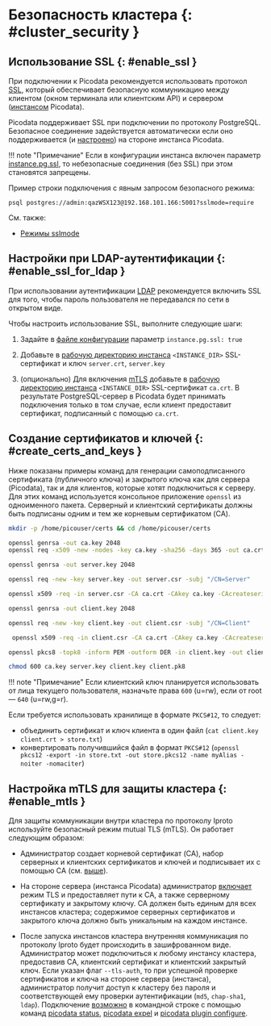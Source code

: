 # Безопасность кластера {: #cluster_security }

## Использование SSL {: #enable_ssl }

При подключении к Picodata рекомендуется использовать протокол [SSL],
который обеспечивает безопасную коммуникацию между клиентом (окном
терминала или клиентским API) и сервером ([инстансом] Picodata).

[SSL]: https://ru.wikipedia.org/wiki/SSL
[инстансом]: ../overview/glossary.md#instance

Picodata поддерживает SSL при подключении по протоколу PostgreSQL.
Безопасное соединение задействуется автоматически если оно
поддерживается (и [настроено](#create_certs_and_keys)) на стороне
инстанса Picodata.

!!! note "Примечание"
    Если в конфигурации инстанса включен параметр
    [instance.pg.ssl], то небезопасные соединения (без SSL) при этом
    становятся запрещены.

Пример строки подключения с явным запросом безопасного режима:

```shell
psql postgres://admin:qazWSX123@192.168.101.166:5001?sslmode=require
```

См. также:

- [Режимы sslmode](../dev/connectors/jdbc.md#sslmode)

## Настройки при LDAP-аутентификации {: #enable_ssl_for_ldap }

При использовании аутентификации [LDAP] рекомендуется включить SSL
для того, чтобы пароль пользователя не передавался по сети в открытом
виде.

[LDAP]: ldap.md
[instance.pg.ssl]: ../reference/config.md#instance_pg_ssl

Чтобы настроить использование SSL, выполните следующие шаги:

1. Задайте в [файле конфигурации](../reference/config.md#instance_pg_ssl)
    параметр `instance.pg.ssl: true`

1. Добавьте в [рабочую директорию инстанса](../reference/cli.md#run_instance_dir)
    `<INSTANCE_DIR>` SSL-сертификат и ключ `server.crt`, `server.key`

1. (опционально) Для включения [mTLS] добавьте в
    [рабочую директорию инстанса](../reference/cli.md#run_instance_dir) `<INSTANCE_DIR>`
    SSL-сертификат `ca.crt`. В результате PostgreSQL-сервер в Picodata будет
    принимать подключения только в том случае, если клиент предоставит сертификат,
    подписанный с помощью `ca.crt`.

## Создание сертификатов и ключей {: #create_certs_and_keys }

Ниже показаны примеры команд для генерации самоподписанного сертификата
(публичного ключа) и закрытого ключа как для сервера (Picodata), так и
для клиентов, которые хотят подключиться к серверу. Для этих команд
используется консольное приложение `openssl` из одноименного пакета.
Серверный и клиентский сертификаты должны быть подписаны одним и тем же
корневым сертификатом (CA).

```bash title="Шаг 1. Создание директории для сертификатов для пользователя picouser"
mkdir -p /home/picouser/certs && cd /home/picouser/certs
```

```bash title="Шаг 2. Создание корневого сертификата (CA)"
openssl genrsa -out ca.key 2048
openssl req -x509 -new -nodes -key ca.key -sha256 -days 365 -out ca.crt -subj "/CN=RootCA"
```

```bash title="Шаг 3. Создание серверного закрытого ключа"
openssl genrsa -out server.key 2048
```

```bash title="Шаг 4. Создание запроса на подпись серверного сертификата (CSR)"
openssl req -new -key server.key -out server.csr -subj "/CN=Server"
```

```bash title="Шаг 5. Подпись серверного сертификата с помощью корневого сертификата (CA)"
openssl x509 -req -in server.csr -CA ca.crt -CAkey ca.key -CAcreateserial -out server.crt -days 365 -sha256
```

```bash title="Шаг 6. Создание клиентского закрытого ключа"
openssl genrsa -out client.key 2048
```

```bash title="Шаг 7. Создание запроса на подпись клиентского сертификата (CSR)"
openssl req -new -key client.key -out client.csr -subj "/CN=Client"
```

```bash title="Шаг 8. Подпись клиентского сертификата с помощью корневого сертификата (CA)"
 openssl x509 -req -in client.csr -CA ca.crt -CAkey ca.key -CAcreateserial -out client.crt -days 365 -sha256
```

```bash title="Шаг 9. Конвертация клиентского ключа в формат PKCS#8"
openssl pkcs8 -topk8 -inform PEM -outform DER -in client.key -out client.pk8 -nocrypt
```

```bash title="Шаг 10. Установка прав на файлы"
chmod 600 ca.key server.key client.key client.pk8
```

!!! note "Примечание"
    Если клиентский ключ планируется использовать от лица
    текущего пользователя, назначьте права `600` (u=rw), если от root —
    `640` (u=rw,g=r).

Если требуется использовать хранилище в формате `PKCS#12`, то следует:

- объединить сертификат и ключ клиента в один файл (`cat client.key client.crt > store.txt`)
- конвертировать получившийся файл в формат `PKCS#12` (`openssl pkcs12 -export -in store.txt -out store.pkcs12 -name myAlias -noiter -nomaciter`)

[mTLS]: https://en.wikipedia.org/wiki/Mutual_authentication

## Настройка mTLS для защиты кластера {: #enable_mtls }

Для защиты коммуникации внутри кластера по протоколу Iproto используйте
безопасный режим mutual TLS (mTLS). Он работает следующим образом:

- Администратор создает корневой сертификат (CA), набор серверных и
клиентских сертификатов и ключей и подписывает их с помощью CA (см.
[выше](#create_certs_and_keys)).

- На стороне сервера (инстанса Picodata) администратор
[включает](../reference/config.md#instance_iproto_tls) режим TLS и
предоставляет пути к CA, а также серверному сертификату и закрытому
ключу. CA должен быть единым для всех инстансов кластера; содержимое серверных
сертификатов и закрытого ключа должно быть уникальным на каждом инстансе.

- После запуска инстансов кластера внутренняя коммуникация по протоколу
Iproto будет происходить в зашифрованном виде. Администратор может
подключиться к любому инстансу кластера, предоставив CA, клиентский
сертификат и клиентский закрытый ключ. Если указан флаг `--tls-auth`, то при успешной проверке
сертификатов и ключа на стороне сервера (инстанса), администратор
получит доступ к кластеру без пароля и соответствующей ему проверки
аутентификации (`md5`, `chap-sha1`, `ldap`). Подключение
[возможно](../reference/cli.md#tls) в командной строке с помощью
команд [picodata status], [picodata expel] и [picodata plugin configure].

[picodata status]: ../reference/cli.md#status
[picodata expel]: ../reference/cli.md#expel
[picodata plugin configure]: ../reference/cli.md#plugin_configure
